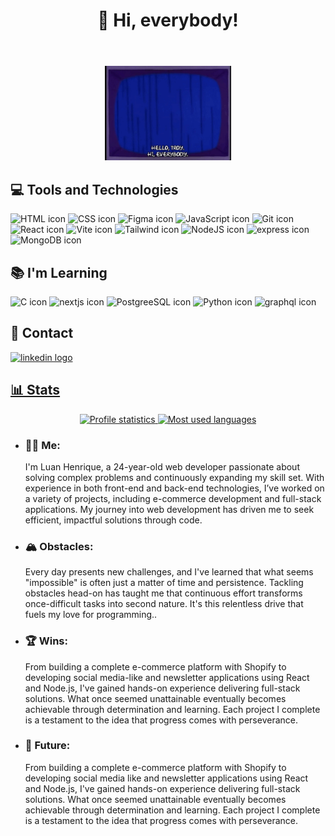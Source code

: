 <head>
  <link rel="stylesheet" type='text/css' href="https://cdn.jsdelivr.net/gh/devicons/devicon@latest/devicon.min.css" />
</head>
<header>
  <h1>👋 Hi, everybody!</h1>
</header>
<body>
  <div align="center">
    <img loading="lazy" width="40%" height="40%" src="./drnick.gif"/>
  </div>
  <h2>💻 Tools and Technologies</h2>
  <div display="flex">
    <img alt="HTML icon" loading="lazy" src="https://cdn.jsdelivr.net/gh/devicons/devicon@latest/icons/html5/html5-original.svg" height="100em"/>
    <img alt="CSS icon" loading="lazy" src="https://cdn.jsdelivr.net/gh/devicons/devicon@latest/icons/css3/css3-original.svg" height="100em"/>
    <img alt="Figma icon" loading="lazy" src="https://cdn.jsdelivr.net/gh/devicons/devicon@latest/icons/figma/figma-original.svg" height="100em"/>
    <img alt="JavaScript icon" loading="lazy" src="https://cdn.jsdelivr.net/gh/devicons/devicon@latest/icons/javascript/javascript-plain.svg" height="100em"/>
    <img alt="Git icon" loading="lazy" src="https://cdn.jsdelivr.net/gh/devicons/devicon@latest/icons/git/git-original.svg" height="100em"/>
    <img alt="React icon" loading="lazy" src="https://cdn.jsdelivr.net/gh/devicons/devicon@latest/icons/react/react-original.svg" height="100em"/>
    <img  alt="Vite icon" src="https://cdn.jsdelivr.net/gh/devicons/devicon@latest/icons/vitejs/vitejs-original.svg" height="100em"/>
    <img alt="Tailwind icon" loading="lazy" src="https://cdn.jsdelivr.net/gh/devicons/devicon@latest/icons/tailwindcss/tailwindcss-original.svg" height="100em"/>
    <img alt="NodeJS icon" loading="lazy" src="https://cdn.jsdelivr.net/gh/devicons/devicon@latest/icons/nodejs/nodejs-original-wordmark.svg" height="100em"/>
    <img alt="express icon" src="https://cdn.jsdelivr.net/gh/devicons/devicon@latest/icons/express/express-original-wordmark.svg" height="100em"/>
    <img alt="MongoDB icon" src="https://cdn.jsdelivr.net/gh/devicons/devicon@latest/icons/mongodb/mongodb-original-wordmark.svg" height="100em" />
    
  </div>
  <h2>📚 I'm Learning</h2>
  <div display="flex">
    <img alt="C icon" src="https://cdn.jsdelivr.net/gh/devicons/devicon@latest/icons/c/c-original.svg" height="100em" />
    <img alt="nextjs icon" src="https://cdn.jsdelivr.net/gh/devicons/devicon@latest/icons/nextjs/nextjs-original-wordmark.svg" height="100em" />
    <img alt="PostgreeSQL icon" src="https://cdn.jsdelivr.net/gh/devicons/devicon@latest/icons/postgresql/postgresql-original-wordmark.svg" height="100em"/>
    <img alt="Python icon" src="https://cdn.jsdelivr.net/gh/devicons/devicon@latest/icons/python/python-original.svg" height="100em"/>
    <img alt="graphql icon" src="https://cdn.jsdelivr.net/gh/devicons/devicon@latest/icons/graphql/graphql-plain-wordmark.svg" height="100em" />   
  </div>
  <section>
  <h2>💬 Contact</h2>
    <a href="https://www.linkedin.com/in/luanhenriquee14/?locale=en_US">
      <img alt="linkedin logo"src="https://cdn.jsdelivr.net/gh/devicons/devicon@latest/icons/linkedin/linkedin-original.svg"  height="100em"/>
    </a>
  <div>
<a href="https://github.com/seu-usuário-aqui">
</div>
   <h2>📊 Stats</h2>
  <div display="flex" align="center">
    <a href="https://github.com/Lhenrick?tab=repositories">
      <img alt="Profile statistics" loading="lazy" height="180em" src="https://github-readme-stats.vercel.app/api?username=Lhenrick&show_icons=true&theme=radical"/>
      <img alt="Most used languages" loading="lazy" height="180em" src="https://github-readme-stats.vercel.app/api/top-langs/?username=Lhenrick&layout=compact&theme=radical"/>
    </a>
  </div>
</section>

  
  
  <ul>
    <li><h3>🙋🏽 Me:</h3> I'm Luan Henrique, a 24-year-old web developer passionate about solving complex problems and continuously expanding my skill set. With experience in both front-end and back-end technologies, I’ve worked on a variety of projects, including e-commerce development and full-stack applications. My journey into web development has driven me to seek efficient, impactful solutions through code.</li>
    <li><h3>🏔️ Obstacles:</h3>Every day presents new challenges, and I've learned that what seems "impossible" is often just a matter of time and persistence. Tackling obstacles head-on has taught me that continuous effort transforms once-difficult tasks into second nature. It's this relentless drive that fuels my love for programming..</li>
    <li><h3>🏆 Wins:</h3>From building a complete e-commerce platform with Shopify to developing social media-like and newsletter applications using React and Node.js, I've gained hands-on experience delivering full-stack solutions. What once seemed unattainable eventually becomes achievable through determination and learning. Each project I complete is a testament to the idea that progress comes with perseverance.</li>
    <li><h3>🚀 Future:</h3>From building a complete e-commerce platform with Shopify to developing social media like and newsletter applications using React and Node.js, I've gained hands-on experience delivering full-stack solutions. What once seemed unattainable eventually becomes achievable through determination and learning. Each project I complete is a testament to the idea that progress comes with perseverance.</li>
  </ul>

  
  
</body>




<!--
**Lhenrick/Lhenrick** is a ✨ _special_ ✨ repository because its `README.md` (this file) appears on your GitHub profile.

Here are some ideas to get you started:

- 🔭 I’m currently working on ...
- 🌱 I’m currently learning ...
- 👯 I’m looking to collaborate on ...
- 🤔 I’m looking for help with ...
- 💬 Ask me about ...
- 📫 How to reach me: ...
- 😄 Pronouns: ...
- ⚡ Fun fact: ...
-->
